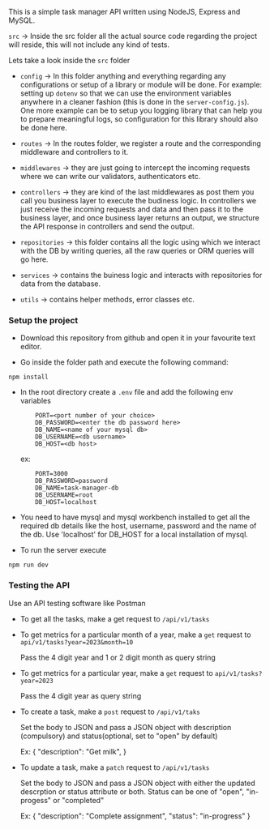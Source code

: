 This is a simple task manager API written using NodeJS, Express and MySQL.


`src` -> Inside the src folder all the actual source code regarding the project will reside, this will not include any kind of tests.

Lets take a look inside the `src` folder

 - `config` -> In this folder anything and everything regarding any configurations or setup of a library or module will be done. For example: setting up `dotenv` so that we can use the environment variables anywhere in a cleaner fashion (this is done in the `server-config.js`). One more example can be to setup you logging library that can help you to prepare meaningful logs, so configuration for this library should also be done here. 

 - `routes` -> In the routes folder, we register a route and the corresponding middleware and controllers to it. 

 - `middlewares` -> they are just going to intercept the incoming requests where we can write our validators, authenticators etc. 

 - `controllers` -> they are kind of the last middlewares as post them you call you business layer to execute the budiness logic. In controllers we just receive the incoming requests and data and then pass it to the business layer, and once business layer returns an output, we structure the API response in controllers and send the output. 

 - `repositories` -> this folder contains all the logic using which we interact with the DB by writing queries, all the raw queries or ORM queries will go here.

 - `services` -> contains the buiness logic and interacts with repositories for data from the database.

 - `utils` -> contains helper methods, error classes etc.

### Setup the project

 - Download this repository from github and open it in your favourite text editor. 
  
 - Go inside the folder path and execute the following command:
  ```
  npm install
  ```
 - In the root directory create a `.env` file and add the following env variables
    ```
        PORT=<port number of your choice>
        DB_PASSWORD=<enter the db password here>
        DB_NAME=<name of your mysql db>
        DB_USERNAME=<db username>
        DB_HOST=<db host>
    ```
    ex: 
    ```
        PORT=3000
        DB_PASSWORD=password
        DB_NAME=task-manager-db
        DB_USERNAME=root
        DB_HOST=localhost
    ```
 - You need to have mysql and mysql workbench installed to get all the required db details like the host, username, password and the name of the db. Use 'localhost' for DB_HOST for a local installation of mysql.

 - To run the server execute
 ```
 npm run dev
 ```


### Testing the API

Use an API testing software like Postman
- To get all the tasks, make a get request to ```/api/v1/tasks```

- To get metrics for a particular month of a year, make a `get` request to ```api/v1/tasks?year=2023&month=10```

  Pass the 4 digit year and 1 or 2 digit month as query string

- To get metrics for a particular year, make a `get` request to ```api/v1/tasks?year=2023```

  Pass the 4 digit year as query string
  
- To create a task, make a `post` request to ```/api/v1/taks```
  
  Set the body to JSON and pass a JSON object with description (compulsory) and status(optional, set to "open" by default)

  Ex: {
    "description": "Get milk",
  }

- To update a task, make a `patch` request to ```/api/v1/tasks```

  Set the body to JSON and pass a JSON object with either the updated descrption or status attribute or both. Status can be one of "open", "in-progess" or "completed"

  Ex: {
    "description": "Complete assignment",
    "status": "in-progress"
  }
  
